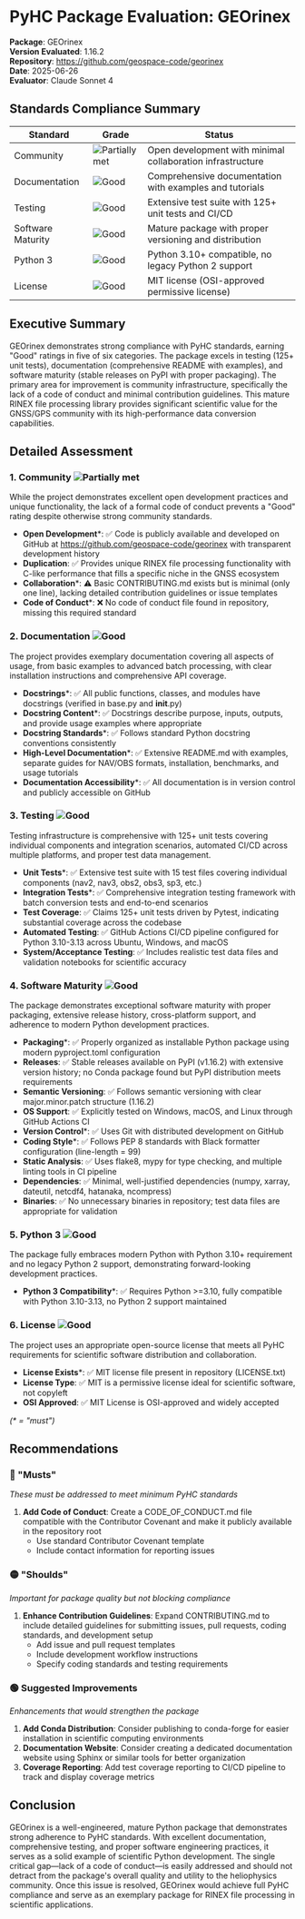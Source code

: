 # PyHC Package Evaluation: GEOrinex

**Package**: GEOrinex  
**Version Evaluated**: 1.16.2  
**Repository**: https://github.com/geospace-code/georinex  
**Date**: 2025-06-26  
**Evaluator**: Claude Sonnet 4  

## Standards Compliance Summary

| Standard | Grade | Status |
|----------|-------|--------|
| Community | ![Partially met](https://img.shields.io/badge/Partially%20met-orange.svg) | Open development with minimal collaboration infrastructure |
| Documentation | ![Good](https://img.shields.io/badge/Good-brightgreen.svg) | Comprehensive documentation with examples and tutorials |
| Testing | ![Good](https://img.shields.io/badge/Good-brightgreen.svg) | Extensive test suite with 125+ unit tests and CI/CD |
| Software Maturity | ![Good](https://img.shields.io/badge/Good-brightgreen.svg) | Mature package with proper versioning and distribution |
| Python 3 | ![Good](https://img.shields.io/badge/Good-brightgreen.svg) | Python 3.10+ compatible, no legacy Python 2 support |
| License | ![Good](https://img.shields.io/badge/Good-brightgreen.svg) | MIT license (OSI-approved permissive license) |

## Executive Summary

GEOrinex demonstrates strong compliance with PyHC standards, earning "Good" ratings in five of six categories. The package excels in testing (125+ unit tests), documentation (comprehensive README with examples), and software maturity (stable releases on PyPI with proper packaging). The primary area for improvement is community infrastructure, specifically the lack of a code of conduct and minimal contribution guidelines. This mature RINEX file processing library provides significant scientific value for the GNSS/GPS community with its high-performance data conversion capabilities.

## Detailed Assessment

### 1. Community ![Partially met](https://img.shields.io/badge/Partially%20met-orange.svg)

While the project demonstrates excellent open development practices and unique functionality, the lack of a formal code of conduct prevents a "Good" rating despite otherwise strong community standards.

- **Open Development**\*: ✅ Code is publicly available and developed on GitHub at https://github.com/geospace-code/georinex with transparent development history
- **Duplication**: ✅ Provides unique RINEX file processing functionality with C-like performance that fills a specific niche in the GNSS ecosystem
- **Collaboration**\*: ⚠️ Basic CONTRIBUTING.md exists but is minimal (only one line), lacking detailed contribution guidelines or issue templates
- **Code of Conduct**\*: ❌ No code of conduct file found in repository, missing this required standard

### 2. Documentation ![Good](https://img.shields.io/badge/Good-brightgreen.svg)

The project provides exemplary documentation covering all aspects of usage, from basic examples to advanced batch processing, with clear installation instructions and comprehensive API coverage.

- **Docstrings**\*: ✅ All public functions, classes, and modules have docstrings (verified in base.py and __init__.py)
- **Docstring Content**\*: ✅ Docstrings describe purpose, inputs, outputs, and provide usage examples where appropriate
- **Docstring Standards**\*: ✅ Follows standard Python docstring conventions consistently
- **High-Level Documentation**\*: ✅ Extensive README.md with examples, separate guides for NAV/OBS formats, installation, benchmarks, and usage tutorials
- **Documentation Accessibility**\*: ✅ All documentation is in version control and publicly accessible on GitHub

### 3. Testing ![Good](https://img.shields.io/badge/Good-brightgreen.svg)

Testing infrastructure is comprehensive with 125+ unit tests covering individual components and integration scenarios, automated CI/CD across multiple platforms, and proper test data management.

- **Unit Tests**\*: ✅ Extensive test suite with 15 test files covering individual components (nav2, nav3, obs2, obs3, sp3, etc.)
- **Integration Tests**\*: ✅ Comprehensive integration testing framework with batch conversion tests and end-to-end scenarios
- **Test Coverage**: ✅ Claims 125+ unit tests driven by Pytest, indicating substantial coverage across the codebase
- **Automated Testing**: ✅ GitHub Actions CI/CD pipeline configured for Python 3.10-3.13 across Ubuntu, Windows, and macOS
- **System/Acceptance Testing**: ✅ Includes realistic test data files and validation notebooks for scientific accuracy

### 4. Software Maturity ![Good](https://img.shields.io/badge/Good-brightgreen.svg)

The package demonstrates exceptional software maturity with proper packaging, extensive release history, cross-platform support, and adherence to modern Python development practices.

- **Packaging**\*: ✅ Properly organized as installable Python package using modern pyproject.toml configuration
- **Releases**: ✅ Stable releases available on PyPI (v1.16.2) with extensive version history; no Conda package found but PyPI distribution meets requirements
- **Semantic Versioning**: ✅ Follows semantic versioning with clear major.minor.patch structure (1.16.2)
- **OS Support**: ✅ Explicitly tested on Windows, macOS, and Linux through GitHub Actions CI
- **Version Control**\*: ✅ Uses Git with distributed development on GitHub
- **Coding Style**\*: ✅ Follows PEP 8 standards with Black formatter configuration (line-length = 99)
- **Static Analysis**: ✅ Uses flake8, mypy for type checking, and multiple linting tools in CI pipeline
- **Dependencies**: ✅ Minimal, well-justified dependencies (numpy, xarray, dateutil, netcdf4, hatanaka, ncompress)
- **Binaries**: ✅ No unnecessary binaries in repository; test data files are appropriate for validation

### 5. Python 3 ![Good](https://img.shields.io/badge/Good-brightgreen.svg)

The package fully embraces modern Python with Python 3.10+ requirement and no legacy Python 2 support, demonstrating forward-looking development practices.

- **Python 3 Compatibility**\*: ✅ Requires Python >=3.10, fully compatible with Python 3.10-3.13, no Python 2 support maintained

### 6. License ![Good](https://img.shields.io/badge/Good-brightgreen.svg)

The project uses an appropriate open-source license that meets all PyHC requirements for scientific software distribution and collaboration.

- **License Exists**\*: ✅ MIT license file present in repository (LICENSE.txt)
- **License Type**: ✅ MIT is a permissive license ideal for scientific software, not copyleft
- **OSI Approved**: ✅ MIT License is OSI-approved and widely accepted

*(\* = "must")*

## Recommendations

### 🔴 "Musts"
*These must be addressed to meet minimum PyHC standards*

1. **Add Code of Conduct**: Create a CODE_OF_CONDUCT.md file compatible with the Contributor Covenant and make it publicly available in the repository root
   - Use standard Contributor Covenant template
   - Include contact information for reporting issues

### 🟡 "Shoulds"
*Important for package quality but not blocking compliance*

1. **Enhance Contribution Guidelines**: Expand CONTRIBUTING.md to include detailed guidelines for submitting issues, pull requests, coding standards, and development setup
   - Add issue and pull request templates
   - Include development workflow instructions
   - Specify coding standards and testing requirements

### 🟢 Suggested Improvements
*Enhancements that would strengthen the package*

1. **Add Conda Distribution**: Consider publishing to conda-forge for easier installation in scientific computing environments
2. **Documentation Website**: Consider creating a dedicated documentation website using Sphinx or similar tools for better organization
3. **Coverage Reporting**: Add test coverage reporting to CI/CD pipeline to track and display coverage metrics

## Conclusion

GEOrinex is a well-engineered, mature Python package that demonstrates strong adherence to PyHC standards. With excellent documentation, comprehensive testing, and proper software engineering practices, it serves as a solid example of scientific Python development. The single critical gap—lack of a code of conduct—is easily addressed and should not detract from the package's overall quality and utility to the heliophysics community. Once this issue is resolved, GEOrinex would achieve full PyHC compliance and serve as an exemplary package for RINEX file processing in scientific applications.